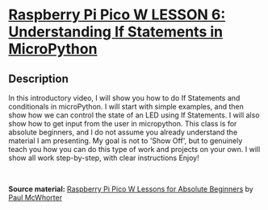 # [Raspberry Pi Pico W LESSON 6: Understanding If Statements in MicroPython](https://www.youtube.com/watch?v=mS4YcJ0FcOU&list=PLGs0VKk2DiYz8js1SJog21cDhkBqyAhC5&index=6)

## Description
In this introductory video, I will show you how to do If Statements and conditionals in microPython. I will start with simple examples, and then show how we can control the state of an LED using If Statements. I will also show how to get input from the user in micropython. This class is  for absolute beginners, and I do not assume you already understand the material I am presenting. My goal is not to 'Show Off', but to genuinely teach you how you can do this type of work and projects on your own. I will show all work step-by-step, with clear instructions Enjoy!

<br>

**Source material:** [Raspberry Pi Pico W Lessons for Absolute Beginners](https://www.youtube.com/playlist?list=PLGs0VKk2DiYz8js1SJog21cDhkBqyAhC5) by
[Paul McWhorter](https://www.youtube.com/c/mcwhorpj/playlists)